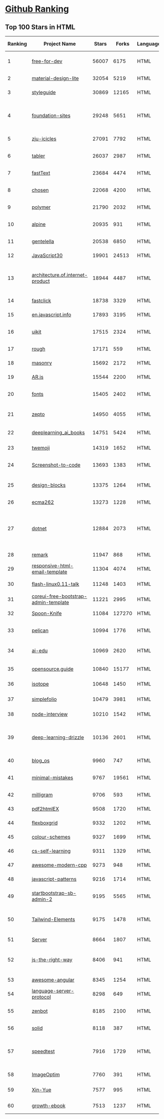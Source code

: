 [Github Ranking](../README.md)
==========

## Top 100 Stars in HTML

| Ranking | Project Name | Stars | Forks | Language | Open Issues | Description | Last Commit |
| ------- | ------------ | ----- | ----- | -------- | ----------- | ----------- | ----------- |
| 1 | [free-for-dev](https://github.com/ripienaar/free-for-dev) | 56007 | 6175 | HTML | 0 | A list of SaaS, PaaS and IaaS offerings that have free tiers of interest to devops and infradev | 2022-06-15T00:24:19Z |
| 2 | [material-design-lite](https://github.com/google/material-design-lite) | 32054 | 5219 | HTML | 359 | Material Design Components in HTML/CSS/JS | 2022-05-27T11:26:40Z |
| 3 | [styleguide](https://github.com/google/styleguide) | 30869 | 12165 | HTML | 183 | Style guides for Google-originated open-source projects | 2022-06-08T00:56:25Z |
| 4 | [foundation-sites](https://github.com/foundation/foundation-sites) | 29248 | 5651 | HTML | 37 | The most advanced responsive front-end framework in the world. Quickly create prototypes and production code for sites that work on any kind of device. | 2022-05-30T14:11:08Z |
| 5 | [zju-icicles](https://github.com/QSCTech/zju-icicles) | 27091 | 7792 | HTML | 6 | 浙江大学课程攻略共享计划 | 2022-06-14T16:22:51Z |
| 6 | [tabler](https://github.com/tabler/tabler) | 26037 | 2987 | HTML | 59 | Tabler is free and open-source HTML Dashboard UI Kit built on Bootstrap | 2022-06-14T21:43:43Z |
| 7 | [fastText](https://github.com/facebookresearch/fastText) | 23684 | 4474 | HTML | 421 | Library for fast text representation and classification. | 2022-04-28T12:09:20Z |
| 8 | [chosen](https://github.com/harvesthq/chosen) | 22068 | 4200 | HTML | 244 | Deprecated - Chosen is a library for making long, unwieldy select boxes more friendly. | 2021-08-07T00:48:15Z |
| 9 | [polymer](https://github.com/Polymer/polymer) | 21790 | 2032 | HTML | 45 | Our original Web Component library. | 2022-06-03T21:59:52Z |
| 10 | [alpine](https://github.com/alpinejs/alpine) | 20935 | 931 | HTML | 9 | A rugged, minimal framework for composing JavaScript behavior in your markup.  | 2022-06-13T00:00:29Z |
| 11 | [gentelella](https://github.com/ColorlibHQ/gentelella) | 20538 | 6850 | HTML | 30 | Free Bootstrap 4 Admin Dashboard Template | 2022-03-14T03:31:22Z |
| 12 | [JavaScript30](https://github.com/wesbos/JavaScript30) | 19901 | 24513 | HTML | 0 | 30 Day Vanilla JS Challenge | 2022-06-11T20:15:13Z |
| 13 | [architecture.of.internet-product](https://github.com/davideuler/architecture.of.internet-product) | 18944 | 4487 | HTML | 8 | 互联网公司技术架构，微信/淘宝/微博/腾讯/阿里/美团点评/百度/Google/Facebook/Amazon/eBay的架构，欢迎PR补充 | 2021-12-05T04:53:06Z |
| 14 | [fastclick](https://github.com/ftlabs/fastclick) | 18738 | 3329 | HTML | 212 | Polyfill to remove click delays on browsers with touch UIs | 2021-08-13T16:01:47Z |
| 15 | [en.javascript.info](https://github.com/javascript-tutorial/en.javascript.info) | 17893 | 3195 | HTML | 73 | Modern JavaScript Tutorial  | 2022-06-14T05:30:55Z |
| 16 | [uikit](https://github.com/uikit/uikit) | 17515 | 2324 | HTML | 692 | A lightweight and modular front-end framework for developing fast and powerful web interfaces | 2022-06-14T08:22:40Z |
| 17 | [rough](https://github.com/rough-stuff/rough) | 17171 | 559 | HTML | 22 | Create graphics with a hand-drawn, sketchy, appearance | 2021-12-31T09:12:59Z |
| 18 | [masonry](https://github.com/desandro/masonry) | 15692 | 2172 | HTML | 57 | :love_hotel: Cascading grid layout plugin | 2021-10-03T09:17:12Z |
| 19 | [AR.js](https://github.com/jeromeetienne/AR.js) | 15544 | 2200 | HTML | 9 | Efficient Augmented Reality for the Web - 60fps on mobile! | 2022-04-28T04:47:17Z |
| 20 | [fonts](https://github.com/google/fonts) | 15405 | 2402 | HTML | 1049 | Font files available from Google Fonts, and a public issue tracker for all things Google Fonts | 2022-06-14T19:49:51Z |
| 21 | [zepto](https://github.com/madrobby/zepto) | 14950 | 4055 | HTML | 70 | Zepto.js is a minimalist JavaScript library for modern browsers, with a jQuery-compatible API | 2022-04-15T02:41:06Z |
| 22 | [deeplearning_ai_books](https://github.com/fengdu78/deeplearning_ai_books) | 14751 | 5424 | HTML | 49 | deeplearning.ai（吴恩达老师的深度学习课程笔记及资源） | 2022-04-29T04:04:23Z |
| 23 | [twemoji](https://github.com/twitter/twemoji) | 14319 | 1652 | HTML | 46 | Emoji for everyone. https://twemoji.twitter.com/ | 2022-06-08T11:21:37Z |
| 24 | [Screenshot-to-code](https://github.com/emilwallner/Screenshot-to-code) | 13693 | 1383 | HTML | 14 | A neural network that transforms a design mock-up into a static website. | 2022-05-24T14:52:26Z |
| 25 | [design-blocks](https://github.com/froala/design-blocks) | 13375 | 1264 | HTML | 25 | A set of 170+ Bootstrap based design blocks ready to be used to create clean modern websites. | 2022-05-02T21:29:39Z |
| 26 | [ecma262](https://github.com/tc39/ecma262) | 13273 | 1228 | HTML | 283 | Status, process, and documents for ECMA-262 | 2022-06-13T18:50:24Z |
| 27 | [dotnet](https://github.com/microsoft/dotnet) | 12884 | 2073 | HTML | 212 | This repo is the official home of .NET on GitHub. It's a great starting point to find many .NET OSS projects from Microsoft and the community, including many that are part of the .NET Foundation. | 2022-06-13T23:44:53Z |
| 28 | [remark](https://github.com/gnab/remark) | 11947 | 868 | HTML | 154 | A simple, in-browser, markdown-driven slideshow tool. | 2022-05-24T16:15:00Z |
| 29 | [responsive-html-email-template](https://github.com/leemunroe/responsive-html-email-template) | 11304 | 4074 | HTML | 3 | A free simple responsive HTML email template | 2022-06-08T16:34:48Z |
| 30 | [flash-linux0.11-talk](https://github.com/sunym1993/flash-linux0.11-talk) | 11248 | 1403 | HTML | 26 | 你管这破玩意叫操作系统源码 — 像小说一样品读 Linux 0.11 核心代码 | 2022-05-07T16:19:12Z |
| 31 | [coreui-free-bootstrap-admin-template](https://github.com/coreui/coreui-free-bootstrap-admin-template) | 11221 | 2995 | HTML | 25 | Free Bootstrap Admin & Dashboard Template  | 2022-06-09T19:32:33Z |
| 32 | [Spoon-Knife](https://github.com/octocat/Spoon-Knife) | 11084 | 127270 | HTML | 1440 | This repo is for demonstration purposes only. | 2022-06-14T23:34:38Z |
| 33 | [pelican](https://github.com/getpelican/pelican) | 10994 | 1776 | HTML | 51 | Static site generator that supports Markdown and reST syntax. Powered by Python. | 2022-06-13T10:52:24Z |
| 34 | [ai-edu](https://github.com/microsoft/ai-edu) | 10969 | 2620 | HTML | 53 | AI education materials for Chinese students, teachers and IT professionals. | 2022-06-15T01:37:56Z |
| 35 | [opensource.guide](https://github.com/github/opensource.guide) | 10840 | 15177 | HTML | 0 | 📚 Community guides for open source creators | 2022-06-14T04:04:40Z |
| 36 | [isotope](https://github.com/metafizzy/isotope) | 10648 | 1450 | HTML | 55 | :revolving_hearts: Filter & sort magical layouts | 2021-09-24T03:20:14Z |
| 37 | [simplefolio](https://github.com/cobiwave/simplefolio) | 10479 | 3981 | HTML | 31 | ⚡️ A minimal portfolio template for Developers | 2022-06-14T08:47:02Z |
| 38 | [node-interview](https://github.com/ElemeFE/node-interview) | 10210 | 1542 | HTML | 6 | How to pass the Node.js interview of ElemeFE. | 2020-10-19T03:29:22Z |
| 39 | [deep-learning-drizzle](https://github.com/kmario23/deep-learning-drizzle) | 10136 | 2601 | HTML | 4 | Drench yourself in Deep Learning, Reinforcement Learning, Machine Learning, Computer Vision, and NLP by learning from these exciting lectures!! | 2022-04-10T19:33:15Z |
| 40 | [blog_os](https://github.com/phil-opp/blog_os) | 9960 | 747 | HTML | 51 | Writing an OS in Rust | 2022-06-09T07:26:27Z |
| 41 | [minimal-mistakes](https://github.com/mmistakes/minimal-mistakes) | 9767 | 19561 | HTML | 8 | :triangular_ruler: Jekyll theme for building a personal site, blog, project documentation, or portfolio. | 2022-06-14T08:37:20Z |
| 42 | [milligram](https://github.com/milligram/milligram) | 9706 | 593 | HTML | 30 | A minimalist CSS framework. | 2021-12-12T17:27:25Z |
| 43 | [pdf2htmlEX](https://github.com/coolwanglu/pdf2htmlEX) | 9508 | 1720 | HTML | 231 | Convert PDF to HTML without losing text or format. | 2019-08-16T18:39:59Z |
| 44 | [flexboxgrid](https://github.com/kristoferjoseph/flexboxgrid) | 9332 | 1202 | HTML | 48 | Grid based on CSS3 flexbox | 2020-10-01T09:36:06Z |
| 45 | [colour-schemes](https://github.com/daylerees/colour-schemes) | 9327 | 1699 | HTML | 54 | Colour schemes for a variety of editors created by Dayle Rees. | 2020-11-11T18:28:33Z |
| 46 | [cs-self-learning](https://github.com/PKUFlyingPig/cs-self-learning) | 9311 | 1329 | HTML | 21 | 计算机自学指南 | 2022-06-10T09:27:43Z |
| 47 | [awesome-modern-cpp](https://github.com/rigtorp/awesome-modern-cpp) | 9273 | 948 | HTML | 0 | A collection of resources on modern C++ | 2022-05-26T10:13:43Z |
| 48 | [javascript-patterns](https://github.com/shichuan/javascript-patterns) | 9216 | 1714 | HTML | 15 | JavaScript Patterns | 2020-10-02T05:20:06Z |
| 49 | [startbootstrap-sb-admin-2](https://github.com/StartBootstrap/startbootstrap-sb-admin-2) | 9195 | 5565 | HTML | 58 | A free, open source, Bootstrap admin theme created by Start Bootstrap | 2022-06-07T14:15:06Z |
| 50 | [Tailwind-Elements](https://github.com/mdbootstrap/Tailwind-Elements) | 9175 | 1478 | HTML | 24 | 𝙃𝙪𝙜𝙚 collection of Tailwind components, sections and templates 😎 - FREE for commercial use | 2022-06-02T08:43:06Z |
| 51 | [Server](https://github.com/PanDownloadServer/Server) | 8664 | 1807 | HTML | 136 | PanDownload的个人维护版本 | 2020-09-25T01:38:15Z |
| 52 | [js-the-right-way](https://github.com/braziljs/js-the-right-way) | 8406 | 941 | HTML | 17 | An easy-to-read, quick reference for JS best practices, accepted coding standards, and links around the Web | 2021-10-31T10:32:14Z |
| 53 | [awesome-angular](https://github.com/PatrickJS/awesome-angular) | 8345 | 1254 | HTML | 0 | :page_facing_up: A curated list of awesome Angular resources | 2022-06-02T09:35:00Z |
| 54 | [language-server-protocol](https://github.com/microsoft/language-server-protocol) | 8298 | 649 | HTML | 165 | Defines a common protocol for language servers. | 2022-06-13T14:51:46Z |
| 55 | [zenbot](https://github.com/DeviaVir/zenbot) | 8185 | 2100 | HTML | 289 | Zenbot is a command-line cryptocurrency trading bot using Node.js and MongoDB. | 2022-02-14T16:11:27Z |
| 56 | [solid](https://github.com/solid/solid) | 8118 | 387 | HTML | 131 | Solid - Re-decentralizing the web (project directory) | 2022-05-27T15:42:07Z |
| 57 | [speedtest](https://github.com/librespeed/speedtest) | 7916 | 1729 | HTML | 47 | Self-hosted Speedtest for HTML5 and more. Easy setup, examples, configurable, mobile friendly. Supports PHP, Node, Multiple servers, and more | 2022-05-30T08:34:22Z |
| 58 | [ImageOptim](https://github.com/ImageOptim/ImageOptim) | 7760 | 391 | HTML | 157 | GUI image optimizer for Mac | 2022-03-25T09:59:14Z |
| 59 | [Xin-Yue](https://github.com/sikaozhe1997/Xin-Yue) | 7577 | 995 | HTML | 38 | 岳昕：致北大师生与北大外国语学院的一封公开信 | 2019-05-04T17:07:56Z |
| 60 | [growth-ebook](https://github.com/phodal/growth-ebook) | 7513 | 1237 | HTML | 0 | Growth Engineering: The Definitive Guide。全栈增长工程师指南 | 2018-01-14T23:53:26Z |

